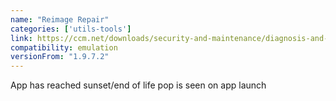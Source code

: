```yaml
---
name: "Reimage Repair"
categories: ['utils-tools']
link: https://ccm.net/downloads/security-and-maintenance/diagnosis-and-monitoring/
compatibility: emulation
versionFrom: "1.9.7.2"
---
```


App has reached sunset/end of life pop is seen on app launch